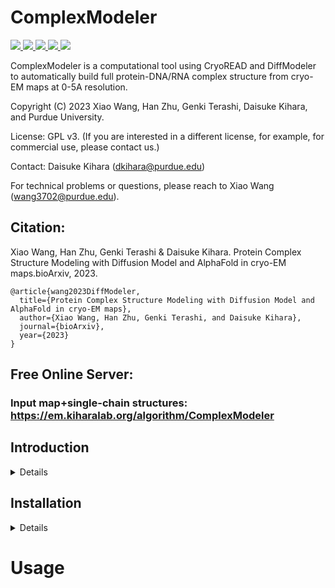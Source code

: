 
# ComplexModeler
<a href="https://github.com/marktext/marktext/releases/latest">
   <img src="https://img.shields.io/badge/ComplexModeler-v1.0.0-green">
   <img src="https://img.shields.io/badge/platform-Linux%20%7C%20Mac%20-green">
   <img src="https://img.shields.io/badge/Language-python3-green">
   <img src="https://img.shields.io/badge/dependencies-tested-green">
   <img src="https://img.shields.io/badge/licence-GNU-green">
</a>  

ComplexModeler is a computational tool using CryoREAD and DiffModeler to automatically build full protein-DNA/RNA complex structure from cryo-EM maps at 0-5A resolution.  

Copyright (C) 2023 Xiao Wang, Han Zhu, Genki Terashi, Daisuke Kihara, and Purdue University. 

License: GPL v3. (If you are interested in a different license, for example, for commercial use, please contact us.) 

Contact: Daisuke Kihara (dkihara@purdue.edu)

For technical problems or questions, please reach to Xiao Wang (wang3702@purdue.edu).

## Citation:

Xiao Wang, Han Zhu, Genki Terashi & Daisuke Kihara. Protein Complex Structure Modeling with Diffusion Model and AlphaFold in cryo-EM maps.bioArxiv, 2023.
```
@article{wang2023DiffModeler,   
  title={Protein Complex Structure Modeling with Diffusion Model and AlphaFold in cryo-EM maps},   
  author={Xiao Wang, Han Zhu, Genki Terashi, and Daisuke Kihara},    
  journal={bioArxiv},    
  year={2023}    
}   
```

## Free Online Server: 
### Input map+single-chain structures: https://em.kiharalab.org/algorithm/ComplexModeler

## Introduction

<details>

For detailed introduction and protocol, please check [DiffModeler](https://github.com/kiharalab/DiffModeler) and [CryoREAD](https://github.com/kiharalab/CryoREAD)

</details>

## Installation

<details>

### System Requirements
CPU: >=8 cores <br>
Memory (RAM): >=50Gb. For maps with more than 3,000 nucleotides, memory space should be higher than 200GB if the sequence is provided. <br>
GPU: any GPU supports CUDA with at least 12GB memory. <br>
GPU is required for DiffModeler and CryoREAD.

## Installation  
### 1. [`Install git`](https://git-scm.com/book/en/v2/Getting-Started-Installing-Git) 
### 2. Clone the repository in your computer 
```
git clone --recurse-submodules https://github.com/kiharalab/ComplexModeler && cd ComplexModeler
```

### 3. Configure environment for ComplexModeler.
#### 3.1.1 Install anaconda
Install anaconda from https://www.anaconda.com/download#downloads.
#### 3.1.2 Install environment via yml file
Then create the environment via
```commandline
conda env create -f environment.yml
```
#### 3.1.3 Activate environment for running
Each time when you want to run this software, simply activate the environment by
```
conda activate ComplexModeler
conda deactivate(If you want to exit) 
```

### 4. Download the pre-trained model and database
Run the following command in the project direcotry
```commandline
chmod 777 set_up.sh
./set_up.sh
```
If it fails, you can run set_up.sh line by line in command line.

### 5. Install Other Dependency
Blast: Please follow the instructions in [NCBI website](https://blast.ncbi.nlm.nih.gov/doc/blast-help/downloadblastdata.html) to install Blast locally.
<br>(Optional but highly recommended):
Phenix: https://phenix-online.org/documentation/install-setup-run.html
Coot: https://www2.mrc-lmb.cam.ac.uk/personal/pemsley/coot/
To verify phenix is correctly installed for final refinement step, please run
```
phenix.real_space_refine -h
```
To veryify coot is correctly installed for final refinement step, please run
```
coot
```
If it can print out the help information of this function, then the refinemnt step of our program can be supported. 
<br>If not, please always remove --refine command line in all the commands, then ComplexModeler will build structure without refinement.


### 6. (Optional) Visualization software
Pymol (for structure visualization): https://pymol.org/2/    
Chimera (for map visualization): https://www.cgl.ucsf.edu/chimera/download.html  


</details>

# Usage



